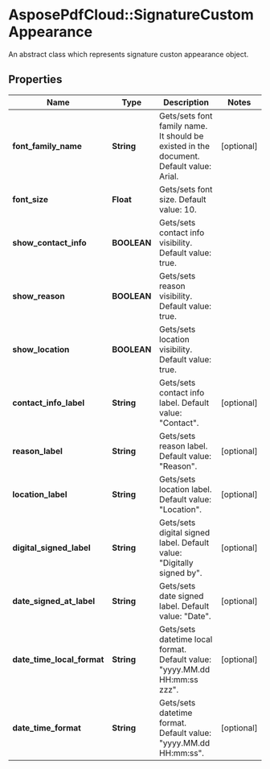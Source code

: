 ﻿# AsposePdfCloud::SignatureCustomAppearance
An abstract class which represents signature custon appearance object.

## Properties
Name | Type | Description | Notes
------------ | ------------- | ------------- | -------------
**font_family_name** | **String** | Gets/sets font family name. It should be existed in the document. Default value: Arial. | [optional] 
**font_size** | **Float** | Gets/sets font size. Default value: 10. | 
**show_contact_info** | **BOOLEAN** | Gets/sets contact info visibility. Default value: true. | 
**show_reason** | **BOOLEAN** | Gets/sets reason visibility. Default value: true. | 
**show_location** | **BOOLEAN** | Gets/sets location visibility. Default value: true. | 
**contact_info_label** | **String** | Gets/sets contact info label. Default value: &quot;Contact&quot;. | [optional] 
**reason_label** | **String** | Gets/sets reason label. Default value: &quot;Reason&quot;. | [optional] 
**location_label** | **String** | Gets/sets location label. Default value: &quot;Location&quot;. | [optional] 
**digital_signed_label** | **String** | Gets/sets digital signed label. Default value: &quot;Digitally signed by&quot;. | [optional] 
**date_signed_at_label** | **String** | Gets/sets date signed label. Default value: &quot;Date&quot;. | [optional] 
**date_time_local_format** | **String** | Gets/sets datetime local format. Default value: &quot;yyyy.MM.dd HH:mm:ss zzz&quot;. | [optional] 
**date_time_format** | **String** | Gets/sets datetime format. Default value: &quot;yyyy.MM.dd HH:mm:ss&quot;. | [optional] 


